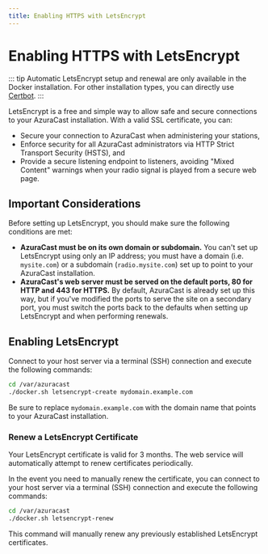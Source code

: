 ```yaml
---
title: Enabling HTTPS with LetsEncrypt
---
```


# Enabling HTTPS with LetsEncrypt

::: tip
Automatic LetsEncrypt setup and renewal are only available in the Docker installation. For other installation types, you can directly use [Certbot](https://certbot.eff.org/).
:::

LetsEncrypt is a free and simple way to allow safe and secure connections to your AzuraCast installation. With a valid SSL certificate, you can:
 - Secure your connection to AzuraCast when administering your stations,
 - Enforce security for all AzuraCast administrators via HTTP Strict Transport Security (HSTS), and
 - Provide a secure listening endpoint to listeners, avoiding "Mixed Content" warnings when your radio signal is played from a secure web page.

## Important Considerations

Before setting up LetsEncrypt, you should make sure the following conditions are met:

 - **AzuraCast must be on its own domain or subdomain.** You can't set up LetsEncrypt using only an IP address; you must have a domain (i.e. `mysite.com`) or a subdomain (`radio.mysite.com`) set up to point to your AzuraCast installation. 
 - **AzuraCast's web server must be served on the default ports, 80 for HTTP and 443 for HTTPS.** By default, AzuraCast is already set up this way, but if you've modified the ports to serve the site on a secondary port, you must switch the ports back to the defaults when setting up LetsEncrypt and when performing renewals.

## Enabling LetsEncrypt

Connect to your host server via a terminal (SSH) connection and execute the following commands:

```bash
cd /var/azuracast
./docker.sh letsencrypt-create mydomain.example.com
```

Be sure to replace `mydomain.example.com` with the domain name that points to your AzuraCast installation.

### Renew a LetsEncrypt Certificate

Your LetsEncrypt certificate is valid for 3 months. The web service will automatically attempt to renew certificates periodically.

In the event you need to manually renew the certificate, you can connect to your host server via a terminal (SSH) connection and execute the following commands:

```bash
cd /var/azuracast
./docker.sh letsencrypt-renew
```

This command will manually renew any previously established LetsEncrypt certificates.